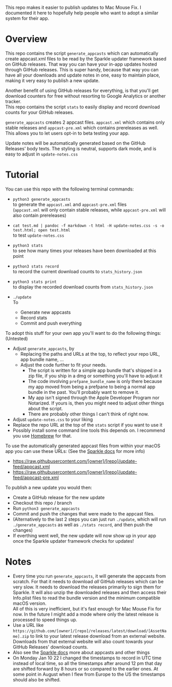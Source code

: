 This repo makes it easier to publish updates to Mac Mouse Fix. I documented it here to hopefully help people who want to adopt a similar system for their app.

# Overview

This repo contains the script `generate_appcasts` which can automatically create appcast.xml files to be read by the Sparkle updater framework based on GitHub releases.
That way you can have your in-app updates hosted through GitHub releases. 
This is super handy, because that way you can have all your downloads and update notes in one, easy to maintain place, making it very easy to publish a new update.

Another benefit of using GitHub releases for everything, is that you'll get download counters for free without resorting to Google Analytics or another tracker.\
This repo contains the script `stats` to easily display and record download counts for your GitHub releases.

`generate_appcasts` creates 2 appcast files. `appcast.xml` which contains only stable releases and `appcast-pre.xml` which contains prereleases as well. This allows you to let users opt-in to beta testing your app.

Update notes will be automatically generated based on the GitHub Releases' body texts. The styling is neutral, supports dark mode, and is easy to adjust in `update-notes.css`

# Tutorial

You can use this repo with the following terminal commands:

- `python3 generate_appcasts` \
to generate the `appcast.xml` and `appcast-pre.xml` files \
    (`appcast.xml` will only contain stable releases, while `appcast-pre.xml` will also contain prereleases)

- `cat test.md | pandoc -f markdown -t html -H update-notes.css -s -o test.html; open test.html` \
to test `update-notes.css`

- `python3 stats` \
to see how many times your releases have been downloaded at this point

- `python3 stats record` \
to record the current download counts to `stats_history.json`

- `python3 stats print` \
to display the recorded download counts from `stats_history.json`

- `./update` \
  To
  - Generate new appcasts
  - Record stats 
  - Commit and push everything

To adopt this stuff for your own app you'll want to do the following things: (Untested)
- Adjust `generate_appcasts`, by 
  - Replacing the paths and URLs at the top, to reflect your repo URL, app bundle name, ...
  - Adjust the code further to fit your needs. 
    - The script is written for a simple app bundle that's shipped in a zip file, if you ship in a dmg or something you'll have to adjust it
    - The code involving `prefpane_bundle_name` is only there because my app moved from being a prefpane to being a normal app bundle in the past. You'll probably want to remove it.
    - My app isn't signed through the Apple Developer Program nor Notarized. If yours is, then you might need to adjust other things about the script.
    - There are probably other things I can't think of right now.
- Adjust `update-notes.css` to your liking
- Replace the repo URL at the top of the `stats` script if you want to use it
- Possibly install some command line tools this depends on. I recommend you use [Homebrew](https://brew.sh/) for that.

To use the automatically generated appcast files from within your macOS app you can use these URLs: (See the [Sparkle docs](https://sparkle-project.org/documentation/) for more info)
  - https://raw.githubusercontent.com/[owner]/[repo]/update-feed/appcast.xml
  - https://raw.githubusercontent.com/[owner]/[repo]/update-feed/appcast-pre.xml

To publish a new update you would then:
- Create a GitHub release for the new update
- Checkout this repo / branch 
- Run `python3 generate_appcasts`
- Commit and push the changes that were made to the appcast files.
- (Alternatively to the last 2 steps you can just run `./update`, which will run `./generate_appcasts` as well as `./stats record`, and then push the changes)
- If everthing went well, the new update will now show up in your app once the Sparkle updater framework checks for updates!

# Notes

- Every time you run `generate_appcasts`, it will generate the appcasts from scratch. For that it needs to download *all* GitHub releases which can be very slow. It needs to download the releases primarily to sign them for Sparkle. It will also unzip the downloaded releases and then access their Info.plist files to read the bundle version and the minimum compatible macOS version.\
All of this is very inefficient, but it's fast enough for Mac Mouse Fix for now. In the future I might add a mode where only the latest release is processed to speed things up.
- Use a URL like `https://github.com/[owner]/[repo]/releases/latest/download/[AssetName].zip` to link to your latest release download from an external website. Downloads from that external website will also count towards your GitHub Releases' download counts.
- Also see the [Sparkle docs](https://sparkle-project.org/documentation/) more about appcasts and other things
- On Monday Jan 10 22 I changed the timestamps to record in UTC time instead of local time, so all the timestamps after around 12 pm that day are shifted forward by 8 hours or so compared to the earlier ones. At some point in August when I flew from Europe to the US the timestamps should also be shifted. 
